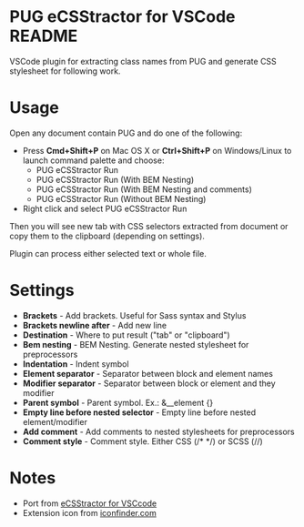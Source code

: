 # PUG eCSStractor for VSCode README

VSCode plugin for extracting class names from PUG and generate CSS stylesheet for following work.

# Usage

Open any document contain PUG and do one of the following:

- Press **Cmd+Shift+P** on Mac OS X or **Ctrl+Shift+P** on Windows/Linux to launch command palette and choose:
  - PUG eCSStractor Run
  - PUG eCSStractor Run (With BEM Nesting)
  - PUG eCSStractor Run (With BEM Nesting and comments)
  - PUG eCSStractor Run (Without BEM Nesting)
- Right click and select PUG eCSStractor Run

Then you will see new tab with CSS selectors extracted from document or copy them to the clipboard (depending on settings).

Plugin can process either selected text or whole file.

# Settings

- **Brackets** - Add brackets. Useful for Sass syntax and Stylus
- **Brackets newline after** - Add new line
- **Destination** - Where to put result ("tab" or "clipboard")
- **Bem nesting** - BEM Nesting. Generate nested stylesheet for preprocessors
- **Indentation** - Indent symbol
- **Element separator** - Separator between block and element names
- **Modifier separator** - Separator between block or element and they modifier
- **Parent symbol** - Parent symbol. Ex.: &\_\_element {}
- **Empty line before nested selector** - Empty line before nested element/modifier
- **Add comment** - Add comments to nested stylesheets for preprocessors
- **Comment style** - Comment style. Either CSS (/\* \*/) or SCSS (//)

# Notes

- Port from [eCSStractor for VSCcode](https://github.com/yurasovm/eCSStractor-for-VSCode/)
- Extension icon from [iconfinder.com](https://www.iconfinder.com/icons/2308969/css_document_file_format_type_icon)

